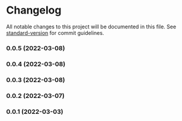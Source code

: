 # Changelog

All notable changes to this project will be documented in this file. See [standard-version](https://github.com/conventional-changelog/standard-version) for commit guidelines.

### 0.0.5 (2022-03-08)

### 0.0.4 (2022-03-08)

### 0.0.3 (2022-03-08)

### 0.0.2 (2022-03-07)

### 0.0.1 (2022-03-03)
